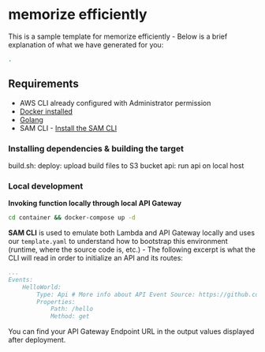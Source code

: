 # memorize efficiently

This is a sample template for memorize efficiently - Below is a brief explanation of what we have generated for you:

```bash
.
```

## Requirements

* AWS CLI already configured with Administrator permission
* [Docker installed](https://www.docker.com/community-edition)
* [Golang](https://golang.org)
* SAM CLI - [Install the SAM CLI](https://docs.aws.amazon.com/serverless-application-model/latest/developerguide/serverless-sam-cli-install.html)



### Installing dependencies & building the target

build.sh:
    deploy: upload build files to S3 bucket
    api: run api on local host

### Local development

**Invoking function locally through local API Gateway**

```bash
cd container && docker-compose up -d
```


**SAM CLI** is used to emulate both Lambda and API Gateway locally and uses our `template.yaml` to understand how to bootstrap this environment (runtime, where the source code is, etc.) - The following excerpt is what the CLI will read in order to initialize an API and its routes:

```yaml
...
Events:
    HelloWorld:
        Type: Api # More info about API Event Source: https://github.com/awslabs/serverless-application-model/blob/master/versions/2016-10-31.md#api
        Properties:
            Path: /hello
            Method: get
```

You can find your API Gateway Endpoint URL in the output values displayed after deployment.

